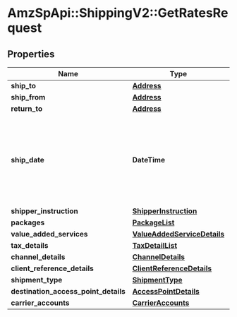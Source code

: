 # AmzSpApi::ShippingV2::GetRatesRequest

## Properties
Name | Type | Description | Notes
------------ | ------------- | ------------- | -------------
**ship_to** | [**Address**](Address.md) |  | [optional] 
**ship_from** | [**Address**](Address.md) |  | 
**return_to** | [**Address**](Address.md) |  | [optional] 
**ship_date** | **DateTime** | The ship date and time (the requested pickup). This defaults to the current date and time. | [optional] 
**shipper_instruction** | [**ShipperInstruction**](ShipperInstruction.md) |  | [optional] 
**packages** | [**PackageList**](PackageList.md) |  | 
**value_added_services** | [**ValueAddedServiceDetails**](ValueAddedServiceDetails.md) |  | [optional] 
**tax_details** | [**TaxDetailList**](TaxDetailList.md) |  | [optional] 
**channel_details** | [**ChannelDetails**](ChannelDetails.md) |  | 
**client_reference_details** | [**ClientReferenceDetails**](ClientReferenceDetails.md) |  | [optional] 
**shipment_type** | [**ShipmentType**](ShipmentType.md) |  | [optional] 
**destination_access_point_details** | [**AccessPointDetails**](AccessPointDetails.md) |  | [optional] 
**carrier_accounts** | [**CarrierAccounts**](CarrierAccounts.md) |  | [optional] 

